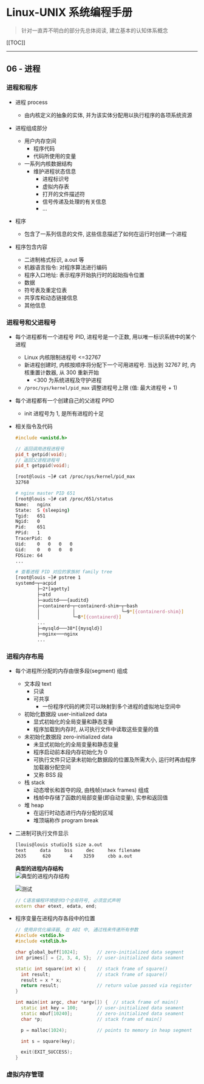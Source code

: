 # Linux-UNIX 系统编程手册

> 针对一直弄不明白的部分先总体阅读, 建立基本的认知体系概念

[[TOC]]

---

## 06 - 进程
### 进程和程序
* 进程 process
  * 由内核定义的抽象的实体, 并为该实体分配用以执行程序的各项系统资源
* 进程组成部分
  * 用户内存空间
    * 程序代码
    * 代码所使用的变量
  * 一系列内核数据结构
    * 维护进程状态信息
      * 进程标识号
      * 虚拟内存表
      * 打开的文件描述符
      * 信号传递及处理的有关信息
      * ...

* 程序
  * 包含了一系列信息的文件, 这些信息描述了如何在运行时创建一个进程
* 程序包含内容
  * 二进制格式标识, a.out 等
  * 机器语言指令: 对程序算法进行编码
  * 程序入口地址: 表示程序开始执行时的起始指令位置
  * 数据
  * 符号表及重定位表
  * 共享库和动态链接信息
  * 其他信息

### 进程号和父进程号
* 每个进程都有一个进程号 PID, 进程号是一个正数, 用以唯一标识系统中的某个进程
  * Linux 内核限制进程号 <=32767
  * 新进程创建时, 内核按顺序将分配下一个可用进程号. 当达到 32767 时, 内核重置计数器,
    从 300 重新开始
    * <300 为系统进程及守护进程
  * `/proc/sys/kernel/pid_max` 调整进程号上限 (值: 最大进程号 + 1)

* 每个进程都有一个创建自己的父进程 PPID
  * init 进程号为 1, 是所有进程的十足

* 相关指令及代码

    ```cpp
    #include <unistd.h>

    // 返回调用进程进程号
    pid_t getpid(void);
    // 返回父进程进程号
    pid_t getppid(void);
    ```

    ```bash
    [root@louis ~]# cat /proc/sys/kernel/pid_max
    32768

    # nginx master PID 651
    [root@louis ~]# cat /proc/651/status
    Name:	nginx
    State:	S (sleeping)
    Tgid:	651
    Ngid:	0
    Pid:	651
    PPid:	1
    TracerPid:	0
    Uid:	0	0	0	0
    Gid:	0	0	0	0
    FDSize:	64
    ...

    # 查看进程 PID 对应的家族树 family tree
    [root@louis ~]# pstree 1
    systemd─┬─acpid
            ├─2*[agetty]
            ├─atd
            ├─auditd───{auditd}
            ├─containerd─┬─containerd-shim─┬─bash
            │            │                 └─9*[{containerd-shim}]
            │            └─8*[{containerd}]
            ...
            ├─mysqld───38*[{mysqld}]
            ├─nginx───nginx
            ...
    ```

### 进程内存布局
* 每个进程所分配的内存由很多段(segment) 组成
  * 文本段 text
    * 只读
    * 可共享
      * 一份程序代码的拷贝可以映射到多个进程的虚拟地址空间中
  * 初始化数据段 user-initialized data
    * 显式初始化的全局变量和静态变量
    * 程序加载到内存时, 从可执行文件中读取这些变量的值
  * 未初始化数据段 zero-initialized data
    * 未显式初始化的全局变量和静态变量
    * 程序启动前本段内存初始化为 0
    * 可执行文件只记录未初始化数据段的位置及所需大小, 运行时再由程序加载器分配空间
    * 又称 BSS 段
  * 栈 stack
    * 动态增长和首夺的段, 由栈帧(stack frames) 组成
    * 栈帧中存储了函数的局部变量(即自动变量), 实参和返回值
  * 堆 heap
    * 在运行时动态进行内存分配的区域
    * 堆顶端称作 program break

* 二进制可执行文件显示

  ```bash
  [louis@louis studio]$ size a.out
  text	   data	    bss	    dec	    hex	filename
  2635	    620	      4	   3259	    cbb	a.out
  ```

  **典型的进程内存结构**<br>
  <img :src="$withBase('/image/note/lpi/06_001.png')" alt="典型的进程内存结构">

  ![测试](https://raw.githubusercontent.com/louistin/developerhub/master/docs/.vuepress/public/image/note/lpi/06_001.png)

  ```cpp
  // C语言编程环境提供3个全局符号, 必须显式声明
  extern char etext, edata, end;
  ```


* 程序变量在进程内存各段中的位置

  ```cpp
  // 使用非优化编译器, 在 ABI 中, 通过栈来传递所有参数
  #include <stdio.h>
  #include <stdlib.h>

  char global_buff[1024];       // zero-initialized data segment
  int primes[] = {2, 3, 4, 5};  // user-initialized data seament

  static int square(int x) {    // stack frame of square()
    int result;                 // stack frame of square()
    result = x * x;
    return result;              // return value passed via register
  }

  int main(int argc, char *argv[]) {  // stack frame of main()
    static int key = 100;       // user-initialized data seament
    static mbuf[10240];         // zero-initialized data seament
    char *p;                    // stack frame of main()

    p = malloc(1024);           // points to memory in heap segment

    int s = square(key);

    exit(EXIT_SUCCESS);
  }
  ```

### 虚拟内存管理
